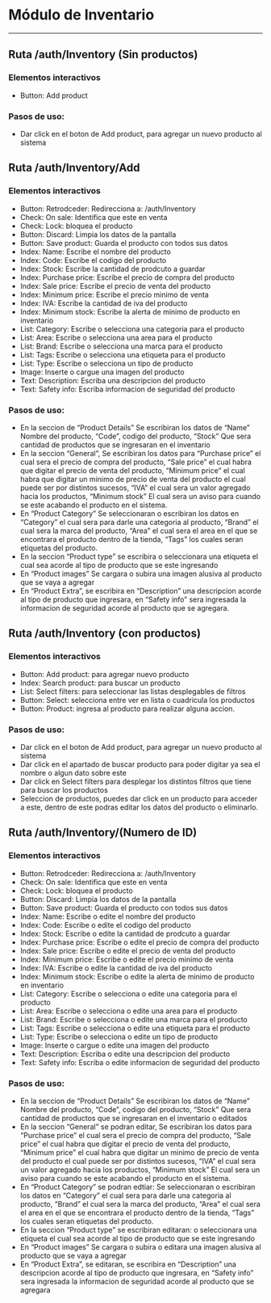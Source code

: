 # **Módulo de Inventario**

---

## **Ruta /auth/Inventory (Sin productos)**

### **Elementos interactivos**

- Button: Add product

### **Pasos de uso:**

- Dar click en el boton de Add product, para agregar un nuevo producto al sistema

## **Ruta /auth/Inventory/Add**

### **Elementos interactivos**

- Button: Retrodceder: Redirecciona a: /auth/Inventory
- Check: On sale: Identifica que este en venta
- Check: Lock: bloquea el producto
- Button: Discard: Limpia los datos de la pantalla
- Button: Save product: Guarda el producto con todos sus datos
- Index: Name: Escribe el nombre del producto
- Index: Code: Escribe el codigo del producto
- Index: Stock: Escribe la cantidad de prodcuto a guardar
- Index: Purchase price: Escribe el precio de compra del producto
- Index: Sale price: Escribe el precio de venta del producto
- Index: Minimum price: Escribe el precio minimo de venta
- Index: IVA: Escribe la cantidad de iva del producto
- Index: Minimum stock: Escribe la alerta de minimo de producto en inventario
- List: Category: Escribe o selecciona una categoria para el producto
- List: Area: Escribe o selecciona una area para el producto
- List: Brand: Escribe o selecciona una marca para el producto
- List: Tags: Escribe o selecciona una etiqueta para el producto
- List: Type: Escribe o selecciona un tipo de producto
- Image: Inserte o cargue una imagen del producto
- Text: Description: Escriba una descripcion del producto
- Text: Safety info: Escriba informacion de seguridad del producto

### **Pasos de uso:**

- En la seccion de “Product Details” Se escribiran los datos de “Name” Nombre del producto, “Code”, codigo del producto, “Stock” Que sera cantidad de productos que se ingresaran en el inventario
- En la seccion “General”, Se escribiran los datos para “Purchase price” el cual sera el precio de compra del producto, “Sale price” el cual habra que digitar el precio de venta del producto, “Minimum price” el cual habra que digitar un minimo de precio de venta del producto el cual puede ser por distintos sucesos, “IVA” el cual sera un valor agregado hacia los productos, “Minimum stock” El cual sera un aviso para cuando se este acabando el producto en el sistema.
- En “Product Category” Se seleccionaran o escribiran los datos en “Category” el cual sera para darle una categoria al producto, “Brand” el cual sera la marca del producto, “Area” el cual sera el area en el que se encontrara el producto dentro de la tienda, “Tags” los cuales seran  etiquetas del producto.
- En la seccion “Product type” se escribira o seleccionara una etiqueta el cual sea acorde al tipo de producto que se este ingresando
- En “Product images” Se cargara o subira una imagen alusiva al producto que se vaya a agregar
- En “Product Extra”, se escribira en “Description” una descripcion acorde al tipo de producto que ingresara, en “Safety info” sera ingresada la informacion de seguridad acorde al producto que se agregara.

## **Ruta /auth/Inventory (con productos)**

### **Elementos interactivos**

- Button: Add product: para agregar nuevo producto
- Index: Search product: para buscar un producto
- List: Select filters: para seleccionar las listas desplegables de filtros
- Button: Select: selecciona entre ver en lista o cuadricula los productos
- Button: Product: ingresa al producto para realizar alguna accion.

### **Pasos de uso:**

- Dar click en el boton de Add product, para agregar un nuevo producto al sistema
- Dar click en el apartado de buscar producto para poder digitar ya sea el nombre o algun dato sobre este
- Dar click en Select filters para desplegar los distintos filtros que tiene para buscar los productos
- Seleccion de productos, puedes dar click en un producto para acceder a este, dentro de este podras editar los datos del producto o eliminarlo.

## **Ruta /auth/Inventory/(Numero de ID)**

### **Elementos interactivos**

- Button: Retrodceder: Redirecciona a: /auth/Inventory
- Check: On sale: Identifica que este en venta
- Check: Lock: bloquea el producto
- Button: Discard: Limpia los datos de la pantalla
- Button: Save product: Guarda el producto con todos sus datos
- Index: Name: Escribe o edite el nombre del producto
- Index: Code: Escribe o edite el codigo del producto
- Index: Stock: Escribe o edite la cantidad de prodcuto a guardar
- Index: Purchase price: Escribe o edite el precio de compra del producto
- Index: Sale price: Escribe o edite el precio de venta del producto
- Index: Minimum price: Escribe o edite el precio minimo de venta
- Index: IVA: Escribe o edite la cantidad de iva del producto
- Index: Minimum stock: Escribe  o edite la alerta de minimo de producto en inventario
- List: Category: Escribe o selecciona o edite una categoria para el producto
- List: Area: Escribe o selecciona o edite una area para el producto
- List: Brand: Escribe o selecciona o edite una marca para el producto
- List: Tags: Escribe o selecciona o edite una etiqueta para el producto
- List: Type: Escribe o selecciona o edite un tipo de producto
- Image: Inserte o cargue o edite una imagen del producto
- Text: Description: Escriba o edite una descripcion del producto
- Text: Safety info: Escriba o edite informacion de seguridad del producto

### **Pasos de uso:**

- En la seccion de “Product Details” Se escribiran los datos de “Name” Nombre del producto, “Code”, codigo del producto, “Stock” Que sera cantidad de productos que se ingresaran en el inventario o editados
- En la seccion “General” se podran editar, Se escribiran los datos para “Purchase price” el cual sera el precio de compra del producto, “Sale price” el cual habra que digitar el precio de venta del producto, “Minimum price” el cual habra que digitar un minimo de precio de venta del producto el cual puede ser por distintos sucesos, “IVA” el cual sera un valor agregado hacia los productos, “Minimum stock” El cual sera un aviso para cuando se este acabando el producto en el sistema.
- En “Product Category” se podran edtiar:  Se seleccionaran o escribiran los datos en “Category” el cual sera para darle una categoria al producto, “Brand” el cual sera la marca del producto, “Area” el cual sera el area en el que se encontrara el producto dentro de la tienda, “Tags” los cuales seran  etiquetas del producto.
- En la seccion “Product type” se escribiran editaran: o seleccionara una etiqueta el cual sea acorde al tipo de producto que se este ingresando
- En “Product images” Se cargara o subira o editara una imagen alusiva al producto que se vaya a agregar
- En “Product Extra”, se editaran, se escribira en “Description” una descripcion acorde al tipo de producto que ingresara, en “Safety info” sera ingresada la informacion de seguridad acorde al producto que se agregara